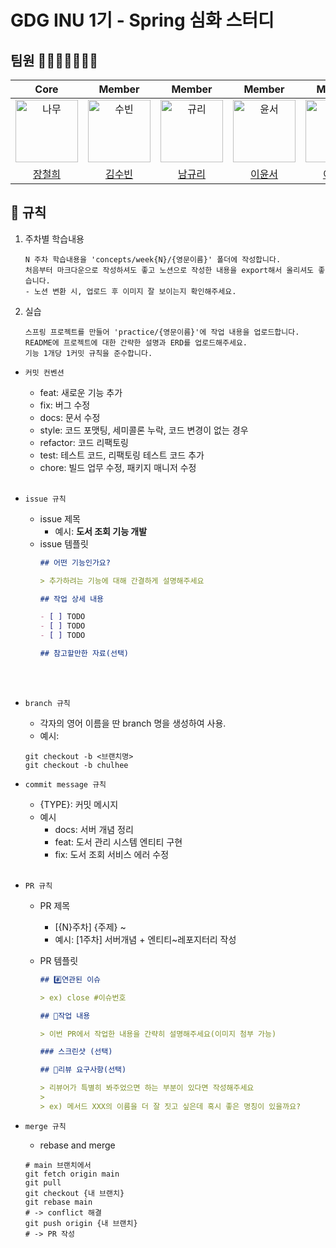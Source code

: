 # GDG INU 1기 - Spring 심화 스터디

## 팀원 👨‍👨‍👧‍👧👩‍👦‍👦

|Core|Member|Member|Member|Member|Member|Member|Member|
|:-:|:-:|:-:|:-:|:-:|:-:|:-:|:-:|
|<img src="https://avatars.githubusercontent.com/u/121238128?v=4" width=100px alt="나무"/>|<img src="https://avatars.githubusercontent.com/u/66998786?v=4" width=100px alt="수빈"/>|<img src="https://avatars.githubusercontent.com/u/75568516?v=4" width=100px alt="규리"/>|<img src="https://avatars.githubusercontent.com/u/170295944?v=4" width=100px alt="윤서"/>|<img src="https://avatars.githubusercontent.com/u/104718158?v=4" width=100px alt="제용"/>|<img src="https://avatars.githubusercontent.com/u/164310681?v=4" width=100px alt="채은"/>|<img src="https://avatars.githubusercontent.com/u/98392401?v=4" width=100px alt="광현"/>|<img src="https://avatars.githubusercontent.com/u/142569430?v=4" width=100px alt="평근"/>|
|[장철희](https://github.com/jang-namu)|[김수빈](https://github.com/subin3124)|[남규리](https://github.com/gyuri00)|[이윤서](https://github.com/yunseo0000)|[이제용](https://github.com/JayongLee)|[이채은](https://github.com/chaeeun1103)|[조광현](https://github.com/Kidprogramer1039)|[천평근](https://github.com/Pyeonggeun)|

## 📝 규칙

1. 주차별 학습내용  
    ```
    N 주차 학습내용을 'concepts/week{N}/{영문이름}' 폴더에 작성합니다.  
    처음부터 마크다운으로 작성하셔도 좋고 노션으로 작성한 내용을 export해서 올리셔도 좋습니다.  
    - 노션 변환 시, 업로드 후 이미지 잘 보이는지 확인해주세요.
    ```

2. 실습
    ```
    스프링 프로젝트를 만들어 'practice/{영문이름}'에 작업 내용을 업로드합니다.
    README에 프로젝트에 대한 간략한 설명과 ERD를 업로드해주세요.
    기능 1개당 1커밋 규칙을 준수합니다.
    ```

- `커밋 컨벤션`
    - feat: 새로운 기능 추가
    - fix: 버그 수정
    - docs: 문서 수정
    - style: 코드 포맷팅, 세미콜론 누락, 코드 변경이 없는 경우
    - refactor: 코드 리팩토링
    - test: 테스트 코드, 리팩토링 테스트 코드 추가
    - chore: 빌드 업무 수정, 패키지 매니저 수정
<br><br>

- `issue 규칙`
    - issue 제목
        - 예시: **도서 조회 기능 개발**
    - issue 템플릿
        ```markdown
        ## 어떤 기능인가요?

        > 추가하려는 기능에 대해 간결하게 설명해주세요

        ## 작업 상세 내용

        - [ ] TODO
        - [ ] TODO
        - [ ] TODO

        ## 참고할만한 자료(선택)
        ```
    <br><br>      

- `branch 규칙`
    - 각자의 영어 이름을 딴 branch 명을 생성하여 사용.
    - 예시: 
    ```
  git checkout -b <브랜치명>      
  git checkout -b chulhee
    ```

- `commit message 규칙`
    - {TYPE}: 커밋 메시지
    - 예시
        - docs: 서버 개념 정리
        - feat: 도서 관리 시스템 엔티티 구현
        - fix: 도서 조회 서비스 에러 수정
    <br><br>

- `PR 규칙`
    - PR 제목
        - [{N}주차] {주제} ~
        - 예시: [1주차] 서버개념 + 엔티티~레포지터리 작성
    - PR 템플릿

        ```markdown
        ## #️⃣연관된 이슈

        > ex) close #이슈번호

        ## 📝작업 내용

        > 이번 PR에서 작업한 내용을 간략히 설명해주세요(이미지 첨부 가능)

        ### 스크린샷 (선택)

        ## 💬리뷰 요구사항(선택)

        > 리뷰어가 특별히 봐주었으면 하는 부분이 있다면 작성해주세요
        >
        > ex) 메서드 XXX의 이름을 더 잘 짓고 싶은데 혹시 좋은 명칭이 있을까요?
        ```

- `merge 규칙`
    - rebase and merge
    ```
    # main 브랜치에서
    git fetch origin main
    git pull
    git checkout {내 브랜치}
    git rebase main
    # -> conflict 해결
    git push origin {내 브랜치}
    # -> PR 작성
    ```

    <br><br>
